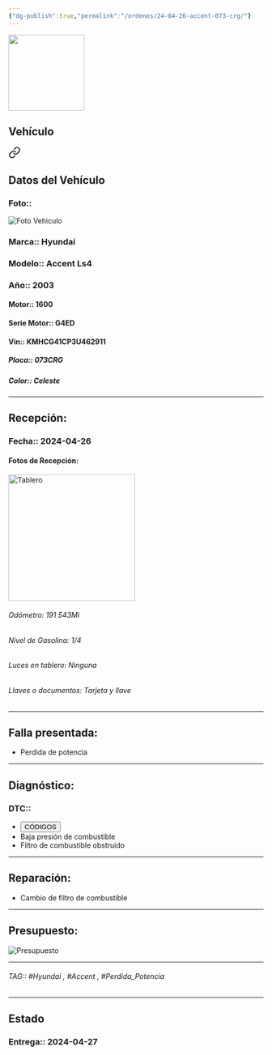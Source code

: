 ```yaml
---
{"dg-publish":true,"permalink":"/ordenes/24-04-26-accent-073-crg/"}
---
```


<img src="https://lh3.googleusercontent.com/d/137fl3TIZ0-PU8b-Pt0bsjclwHub_u78G" width="150">

## Vehículo

<div class="transclusion internal-embed is-loaded"><a class="markdown-embed-link" href="/vehiculos/hyundai/accent-073-crg/#datos-del-vehiculo" aria-label="Open link"><svg xmlns="http://www.w3.org/2000/svg" width="24" height="24" viewBox="0 0 24 24" fill="none" stroke="currentColor" stroke-width="2" stroke-linecap="round" stroke-linejoin="round" class="svg-icon lucide-link"><path d="M10 13a5 5 0 0 0 7.54.54l3-3a5 5 0 0 0-7.07-7.07l-1.72 1.71"></path><path d="M14 11a5 5 0 0 0-7.54-.54l-3 3a5 5 0 0 0 7.07 7.07l1.71-1.71"></path></svg></a><div class="markdown-embed">



## Datos del Vehículo 
### Foto:: 
<img src="https://lh3.googleusercontent.com/d/1U4_7WRJ_R5oYGmhGHNLM80aX7zgyxXQJ" Alt="Foto Vehiculo">

### Marca:: Hyundai
### Modelo:: Accent Ls4
### Año:: 2003
#### Motor:: 1600
#### Serie Motor:: G4ED
#### Vin:: KMHCG41CP3U462911
##### Placa:: 073CRG
##### Color:: Celeste
---


</div></div>


## Recepción:
### Fecha:: 2024-04-26
#### Fotos de Recepción: 
<img src="https://lh3.googleusercontent.com/d/1U75n6Kni_GbT1y86xCpi5SZNLYdCmPF2" width="250" Alt="Tablero">

###### Odómetro: 191 543Mi
###### Nivel de Gasolina: 1/4
###### Luces en tablero: Ninguna
###### Llaves o documentos: Tarjeta y llave 

---

## Falla presentada:
- Perdida de potencia 


---

## Diagnóstico:
### DTC:: 

- <a href="http"><button class="btn success">CÓDIGOS</button></a>
- Baja presión de combustible 
- Filtro de combustible obstruido 

---
## Reparación:
- Cambio de filtro de combustible 

---

## Presupuesto:

<img src="https://lh3.googleusercontent.com/d/" Alt="Presupuesto">

---

###### TAG:: #Hyundai , #Accent , #Perdida_Potencia 

---

## Estado

### Entrega:: 2024-04-27

